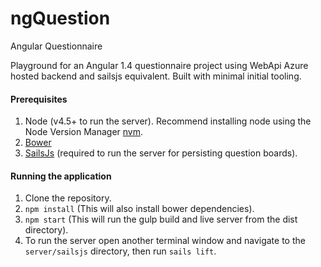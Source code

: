 # ngQuestion
Angular Questionnaire

Playground for an Angular 1.4 questionnaire project using WebApi Azure hosted backend and sailsjs equivalent.  Built with minimal initial tooling.

#### Prerequisites

1. Node (v4.5+ to run the server). Recommend installing node using the Node Version Manager [nvm](https://github.com/creationix/nvm).
2. [Bower](http://bower.io) 
3. [SailsJs](http://sailsjs.org/) (required to run the server for persisting question boards).

#### Running the application

1. Clone the repository.
2. `npm install` (This will also install bower dependencies).
3. `npm start` (This will run the gulp build and live server from the dist directory).
4. To run the server open another terminal window and navigate to the `server/sailsjs` directory, then run `sails lift`.
